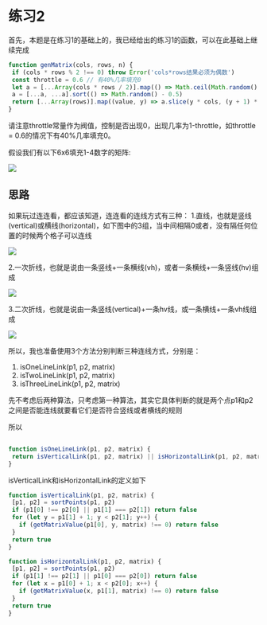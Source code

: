 # 练习2

首先，本题是在练习1的基础上的，我已经给出的练习1的函数，可以在此基础上继续完成

```js
function genMatrix(cols, rows, n) {
 if (cols * rows % 2 !== 0) throw Error('cols*rows结果必须为偶数')
 const throttle = 0.6 // 有40%几率填充0
 let a = [...Array(cols * rows / 2)].map(() => Math.ceil(Math.random() > throttle ? 0 : Math.random() * n))
 a = [...a, ...a].sort(() => Math.random() - 0.5)
 return [...Array(rows)].map((value, y) => a.slice(y * cols, (y + 1) * cols))
}
```

请注意throttle常量作为阀值，控制是否出现0，出现几率为1-throttle，如throttle = 0.6的情况下有40%几率填充0。

假设我们有以下6x6填充1-4数字的矩阵:

![](https://ws3.sinaimg.cn/large/006tKfTcgy1fp2bauuthbj309608waa4.jpg)

## 思路

如果玩过连连看，都应该知道，连连看的连线方式有三种：
1.直线，也就是竖线(vertical)或横线(horizontal)，如下图中的3组，当中间相隔0或者，没有隔任何位置的时候两个格子可以连线

![](https://ws3.sinaimg.cn/large/006tKfTcgy1fp2ba3lcbxj309408uglo.jpg)


2.一次折线，也就是说由一条竖线+一条横线(vh)，或者一条横线+一条竖线(hv)组成

![](https://ws4.sinaimg.cn/large/006tKfTcgy1fp2b8t476jj30lw08nq3f.jpg)


3.二次折线，也就是说由一条竖线(vertical)+一条hv线，或一条横线+一条vh线组成

![](https://ws1.sinaimg.cn/large/006tNc79gy1fp2be1tgz9j30iv094aae.jpg)

所以，我也准备使用3个方法分别判断三种连线方式，分别是：

1. isOneLineLink(p1, p2, matrix)
2. isTwoLineLink(p1, p2, matrix)
3. isThreeLineLink(p1, p2, matrix)

先不考虑后两种算法，只考虑第一种算法，其实它具体判断的就是两个点p1和p2之间是否能连线就要看它们是否符合竖线或者横线的规则

所以

```js

function isOneLineLink(p1, p2, matrix) {
 return isVerticalLink(p1, p2, matrix) || isHorizontalLink(p1, p2, matrix)
}

```

isVerticalLink和isHorizontalLink的定义如下

```js
function isVerticalLink(p1, p2, matrix) {
 [p1, p2] = sortPoints(p1, p2)
 if (p1[0] !== p2[0] || p1[1] === p2[1]) return false
 for (let y = p1[1] + 1; y < p2[1]; y++) {
   if (getMatrixValue(p1[0], y, matrix) !== 0) return false
 }
 return true
}

function isHorizontalLink(p1, p2, matrix) {
 [p1, p2] = sortPoints(p1, p2)
 if (p1[1] !== p2[1] || p1[0] === p2[0]) return false
 for (let x = p1[0] + 1; x < p2[0]; x++) {
   if (getMatrixValue(x, p1[1], matrix) !== 0) return false
 }
 return true
}
```



